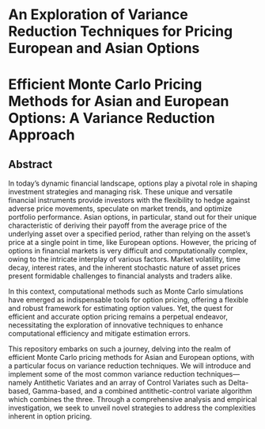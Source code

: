 # An Exploration of Variance Reduction Techniques for Pricing European and Asian Options

# Efficient Monte Carlo Pricing Methods for Asian and European Options: A Variance Reduction Approach

## Abstract

In today’s dynamic financial landscape, options play a pivotal role in shaping investment strategies and managing risk. These unique and versatile financial instruments provide investors with the flexibility to hedge against adverse price movements, speculate on market trends, and optimize portfolio performance. Asian options, in particular, stand out for their unique characteristic of deriving their payoff from the average price of the underlying asset over a specified period, rather than relying on the asset’s price at a single point in time, like European options. However, the pricing of options in financial markets is very difficult and computationally complex, owing to the intricate interplay of various factors. Market volatility, time decay, interest rates, and the inherent stochastic nature of asset prices present formidable challenges to financial analysts and traders alike.

In this context, computational methods such as Monte Carlo simulations have emerged as indispensable tools for option pricing, offering a flexible and robust framework for estimating option values. Yet, the quest for efficient and accurate option pricing remains a perpetual endeavor, necessitating the exploration of innovative techniques to enhance computational efficiency and mitigate estimation errors.

This repository embarks on such a journey, delving into the realm of efficient Monte Carlo pricing methods for Asian and European options, with a particular focus on variance reduction techniques. We will introduce and implement some of the most common variance reduction techniques—namely Antithetic Variates and an array of Control Variates such as Delta-based, Gamma-based, and a combined antithetic-control variate algorithm which combines the three. Through a comprehensive analysis and empirical investigation, we seek to unveil novel strategies to address the complexities inherent in option pricing.
